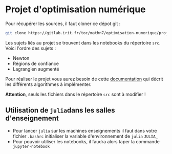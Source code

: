 # Projet d'optimisation numérique

Pour récupérer les sources, il faut cloner ce dépot git : 

```bash
git clone https://gitlab.irit.fr/toc/mathn7/optimisation-numerique/projet-optinum.git
```

Les sujets liés au projet se trouvent dans les notebooks du répertoire `src`. Voici l'ordre des sujets :

* Newton
* Régions de confiance
* Lagrangien augmenté

Pour réaliser le projet vous aurez besoin de cette [documentation](doc-projet.pdf) qui décrit les différents algorithmes à implémenter. 

**Attention**, seuls les fichiers dans le répertoire `src` sont à modifier !

## Utilisation de `julia`dans les salles d'enseignement
* Pour lancer `julia` sur les machines enseignements il faut dans votre fichier `.bashrc` initialiser la variable d'environnement de `julia` `JULIA_`
* Pour pouvoir utiliser les notebooks, il faudra alors taper la commande ` jupyter-notebook`

